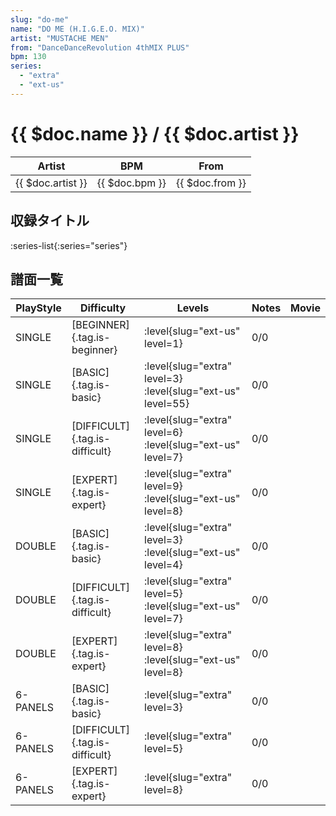 ```yaml
---
slug: "do-me"
name: "DO ME (H.I.G.E.O. MIX)"
artist: "MUSTACHE MEN"
from: "DanceDanceRevolution 4thMIX PLUS"
bpm: 130
series:
  - "extra"
  - "ext-us"
---
```


# {{ $doc.name }} / {{ $doc.artist }}

|Artist|BPM|From|
|------|---|----|
|{{ $doc.artist }}|{{ $doc.bpm }}|{{ $doc.from }}|

## 収録タイトル

:series-list{:series="series"}

## 譜面一覧

|PlayStyle|Difficulty|Levels|Notes|Movie|
|---------|----------|------|-----|-----|
|SINGLE|[BEGINNER]{.tag.is-beginner}|:level{slug="ext-us" level=1}|0/0||
|SINGLE|[BASIC]{.tag.is-basic}|:level{slug="extra" level=3} :level{slug="ext-us" level=55}|0/0||
|SINGLE|[DIFFICULT]{.tag.is-difficult}|:level{slug="extra" level=6} :level{slug="ext-us" level=7}|0/0||
|SINGLE|[EXPERT]{.tag.is-expert}|:level{slug="extra" level=9} :level{slug="ext-us" level=8}|0/0||
|DOUBLE|[BASIC]{.tag.is-basic}|:level{slug="extra" level=3} :level{slug="ext-us" level=4}|0/0||
|DOUBLE|[DIFFICULT]{.tag.is-difficult}|:level{slug="extra" level=5} :level{slug="ext-us" level=7}|0/0||
|DOUBLE|[EXPERT]{.tag.is-expert}|:level{slug="extra" level=8} :level{slug="ext-us" level=8}|0/0||
|6-PANELS|[BASIC]{.tag.is-basic}|:level{slug="extra" level=3}|0/0||
|6-PANELS|[DIFFICULT]{.tag.is-difficult}|:level{slug="extra" level=5}|0/0||
|6-PANELS|[EXPERT]{.tag.is-expert}|:level{slug="extra" level=8}|0/0||
